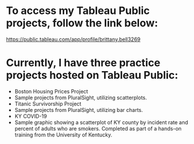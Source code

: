 # To access my Tableau Public projects, follow the link below:

https://public.tableau.com/app/profile/brittany.bell3269

# Currently, I have three practice projects hosted on Tableau Public:

* Boston Housing Prices Project
*   Sample projects from PluralSight, utilizing scatterplots.
* Titanic Survivorship Project
*   Sample projects from PluralSight, utilizing bar charts.
* KY COVID-19 
*   Sample graphic showing a scatterplot of KY county by incident rate and percent of adults who are smokers. Completed as part of a hands-on training from the University of Kentucky.

